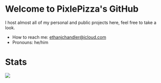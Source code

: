 # Welcome to PixlePizza's GitHub

I host almost all of my personal and public projects here, feel free to take a look.

-  How to reach me: ethanjchandler@icloud.com
-  Pronouns: he/him

# Stats

<img src="https://github-readme-stats.vercel.app/api?username=PixlePizza&show_icons=true&theme=cobalt">

